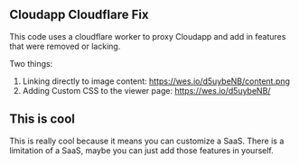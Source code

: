 ## Cloudapp Cloudflare Fix

This code uses a cloudflare worker to proxy Cloudapp and add in features that were removed or lacking.

Two things:

1. Linking directly to image content: https://wes.io/d5uybeNB/content.png
2. Adding Custom CSS to the viewer page: https://wes.io/d5uybeNB/

## This is cool

This is really cool because it means you can customize a SaaS. There is a limitation of a SaaS, maybe you can just add those features in yourself.


